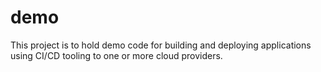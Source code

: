 # demo
This project is to hold demo code for building and deploying applications using CI/CD tooling to one or more cloud providers.

